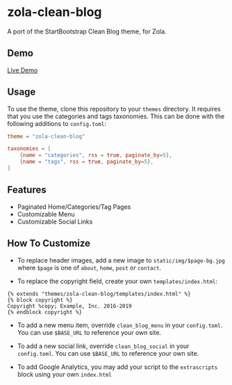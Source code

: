 zola-clean-blog
===============

A port of the StartBootstrap Clean Blog theme, for Zola.

## Demo

[Live Demo](https://zola-clean-blog.netlify.com)

## Usage

To use the theme, clone this repository to your `themes` directory.
It requires that you use the categories and tags taxonomies.
This can be done with the following additions to `config.toml`:
```toml
theme = "zola-clean-blog"

taxonomies = [
    {name = "categories", rss = true, paginate_by=5},
    {name = "tags", rss = true, paginate_by=5},
]
```

## Features

- Paginated Home/Categories/Tag Pages
- Customizable Menu
- Customizable Social Links

## How To Customize

- To replace header images, add a new image to `static/img/$page-bg.jpg` where `$page` is one of `about`, `home`, `post` or `contact`.

- To replace the copyright field, create your own `templates/index.html`:
```
{% extends "themes/zola-clean-blog/templates/index.html" %}
{% block copyright %}
Copyright %copy; Example, Inc. 2016-2019
{% endblock copyright %}
```

- To add a new menu item, override `clean_blog_menu` in your `config.toml`. You can use `$BASE_URL` to reference your own site.

- To add a new social link, override `clean_blog_social` in your `config.toml`. You can use `$BASE_URL` to reference your own site.

- To add Google Analytics, you may add your script to the `extrascripts` block using your own `index.html`